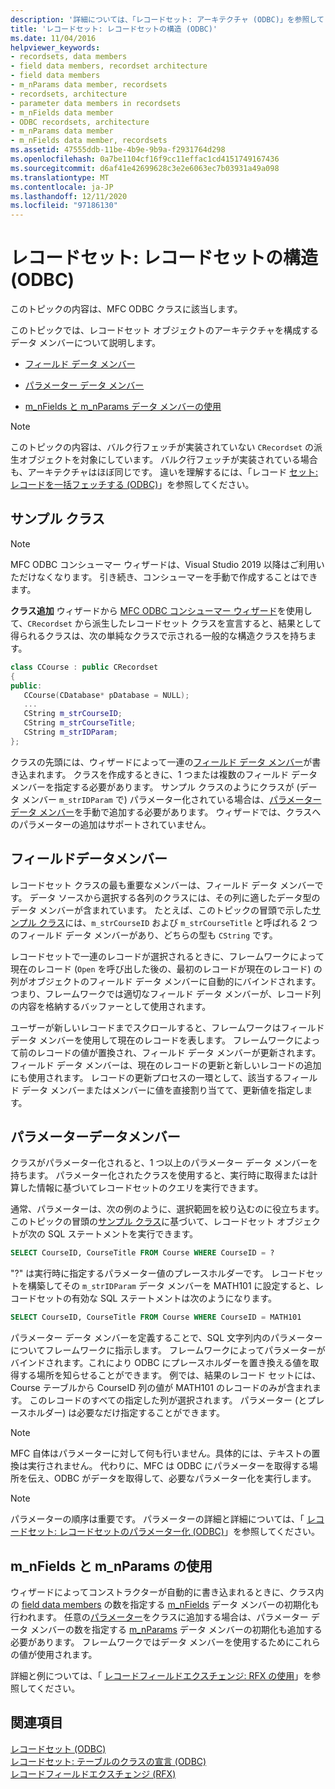 ```yaml
---
description: '詳細については、「レコードセット: アーキテクチャ (ODBC)」を参照してください。'
title: 'レコードセット: レコードセットの構造 (ODBC)'
ms.date: 11/04/2016
helpviewer_keywords:
- recordsets, data members
- field data members, recordset architecture
- field data members
- m_nParams data member, recordsets
- recordsets, architecture
- parameter data members in recordsets
- m_nFields data member
- ODBC recordsets, architecture
- m_nParams data member
- m_nFields data member, recordsets
ms.assetid: 47555ddb-11be-4b9e-9b9a-f2931764d298
ms.openlocfilehash: 0a7be1104cf16f9cc11effac1cd4151749167436
ms.sourcegitcommit: d6af41e42699628c3e2e6063ec7b03931a49a098
ms.translationtype: MT
ms.contentlocale: ja-JP
ms.lasthandoff: 12/11/2020
ms.locfileid: "97186130"
---
```

# <a name="recordset-architecture-odbc"></a>レコードセット: レコードセットの構造 (ODBC)

このトピックの内容は、MFC ODBC クラスに該当します。

このトピックでは、レコードセット オブジェクトのアーキテクチャを構成するデータ メンバーについて説明します。

- [フィールド データ メンバー](#_core_field_data_members)

- [パラメーター データ メンバー](#_core_parameter_data_members)

- [m_nFields と m_nParams データ メンバーの使用](#_core_using_m_nfields_and_m_nparams)

> [!NOTE]
> このトピックの内容は、バルク行フェッチが実装されていない `CRecordset` の派生オブジェクトを対象にしています。 バルク行フェッチが実装されている場合も、アーキテクチャはほぼ同じです。 違いを理解するには、「レコード [セット: レコードを一括フェッチする (ODBC)](../../data/odbc/recordset-fetching-records-in-bulk-odbc.md)」を参照してください。

## <a name="sample-class"></a><a name="_core_a_sample_class"></a> サンプル クラス

> [!NOTE]
> MFC ODBC コンシューマー ウィザードは、Visual Studio 2019 以降はご利用いただけなくなります。 引き続き、コンシューマーを手動で作成することはできます。

**クラス追加** ウィザードから [MFC ODBC コンシューマー ウィザード](../../mfc/reference/adding-an-mfc-odbc-consumer.md)を使用して、`CRecordset` から派生したレコードセット クラスを宣言すると、結果として得られるクラスは、次の単純なクラスで示される一般的な構造クラスを持ちます。

```cpp
class CCourse : public CRecordset
{
public:
   CCourse(CDatabase* pDatabase = NULL);
   ...
   CString m_strCourseID;
   CString m_strCourseTitle;
   CString m_strIDParam;
};
```

クラスの先頭には、ウィザードによって一連の[フィールド データ メンバー](#_core_field_data_members)が書き込まれます。 クラスを作成するときに、1 つまたは複数のフィールド データ メンバーを指定する必要があります。 サンプル クラスのようにクラスが (データ メンバー `m_strIDParam` で) パラメーター化されている場合は、[パラメーター データ メンバー](#_core_parameter_data_members)を手動で追加する必要があります。 ウィザードでは、クラスへのパラメーターの追加はサポートされていません。

## <a name="field-data-members"></a><a name="_core_field_data_members"></a> フィールドデータメンバー

レコードセット クラスの最も重要なメンバーは、フィールド データ メンバーです。 データ ソースから選択する各列のクラスには、その列に適したデータ型のデータ メンバーが含まれています。 たとえば、このトピックの冒頭で示した[サンプル クラス](#_core_a_sample_class)には、`m_strCourseID` および `m_strCourseTitle` と呼ばれる 2 つのフィールド データ メンバーがあり、どちらの型も `CString` です。

レコードセットで一連のレコードが選択されるときに、フレームワークによって現在のレコード (`Open` を呼び出した後の、最初のレコードが現在のレコード) の列がオブジェクトのフィールド データ メンバーに自動的にバインドされます。 つまり、フレームワークでは適切なフィールド データ メンバーが、レコード列の内容を格納するバッファーとして使用されます。

ユーザーが新しいレコードまでスクロールすると、フレームワークはフィールド データ メンバーを使用して現在のレコードを表します。 フレームワークによって前のレコードの値が置換され、フィールド データ メンバーが更新されます。 フィールド データ メンバーは、現在のレコードの更新と新しいレコードの追加にも使用されます。 レコードの更新プロセスの一環として、該当するフィールド データ メンバーまたはメンバーに値を直接割り当てて、更新値を指定します。

## <a name="parameter-data-members"></a><a name="_core_parameter_data_members"></a> パラメーターデータメンバー

クラスがパラメーター化されると、1 つ以上のパラメーター データ メンバーを持ちます。 パラメーター化されたクラスを使用すると、実行時に取得または計算した情報に基づいてレコードセットのクエリを実行できます。

通常、パラメーターは、次の例のように、選択範囲を絞り込むのに役立ちます。 このトピックの冒頭の[サンプル クラス](#_core_a_sample_class)に基づいて、レコードセット オブジェクトが次の SQL ステートメントを実行できます。

```sql
SELECT CourseID, CourseTitle FROM Course WHERE CourseID = ?
```

"?" は実行時に指定するパラメーター値のプレースホルダーです。 レコードセットを構築してその `m_strIDParam` データ メンバーを MATH101 に設定すると、レコードセットの有効な SQL ステートメントは次のようになります。

```sql
SELECT CourseID, CourseTitle FROM Course WHERE CourseID = MATH101
```

パラメーター データ メンバーを定義することで、SQL 文字列内のパラメーターについてフレームワークに指示します。 フレームワークによってパラメーターがバインドされます。これにより ODBC にプレースホルダーを置き換える値を取得する場所を知らせることができます。 例では、結果のレコード セットには、Course テーブルから CourseID 列の値が MATH101 のレコードのみが含まれます。 このレコードのすべての指定した列が選択されます。 パラメーター (とプレースホルダー) は必要なだけ指定することができます。

> [!NOTE]
> MFC 自体はパラメーターに対して何も行いません。具体的には、テキストの置換は実行されません。 代わりに、MFC は ODBC にパラメーターを取得する場所を伝え、ODBC がデータを取得して、必要なパラメーター化を実行します。

> [!NOTE]
> パラメーターの順序は重要です。 パラメーターの詳細と詳細については、「 [レコードセット: レコードセットのパラメーター化 (ODBC)](../../data/odbc/recordset-parameterizing-a-recordset-odbc.md)」を参照してください。

## <a name="using-m_nfields-and-m_nparams"></a><a name="_core_using_m_nfields_and_m_nparams"></a> m_nFields と m_nParams の使用

ウィザードによってコンストラクターが自動的に書き込まれるときに、クラス内の [field data members](#_core_field_data_members) の数を指定する [m_nFields](../../mfc/reference/crecordset-class.md#m_nfields) データ メンバーの初期化も行われます。 任意の[パラメーター](#_core_parameter_data_members)をクラスに追加する場合は、パラメーター データ メンバーの数を指定する [m_nParams](../../mfc/reference/crecordset-class.md#m_nparams) データ メンバーの初期化も追加する必要があります。 フレームワークではデータ メンバーを使用するためにこれらの値が使用されます。

詳細と例については、「 [レコードフィールドエクスチェンジ: RFX の使用](../../data/odbc/record-field-exchange-using-rfx.md)」を参照してください。

## <a name="see-also"></a>関連項目

[レコードセット (ODBC)](../../data/odbc/recordset-odbc.md)<br/>
[レコードセット: テーブルのクラスの宣言 (ODBC)](../../data/odbc/recordset-declaring-a-class-for-a-table-odbc.md)<br/>
[レコードフィールドエクスチェンジ (RFX)](../../data/odbc/record-field-exchange-rfx.md)

